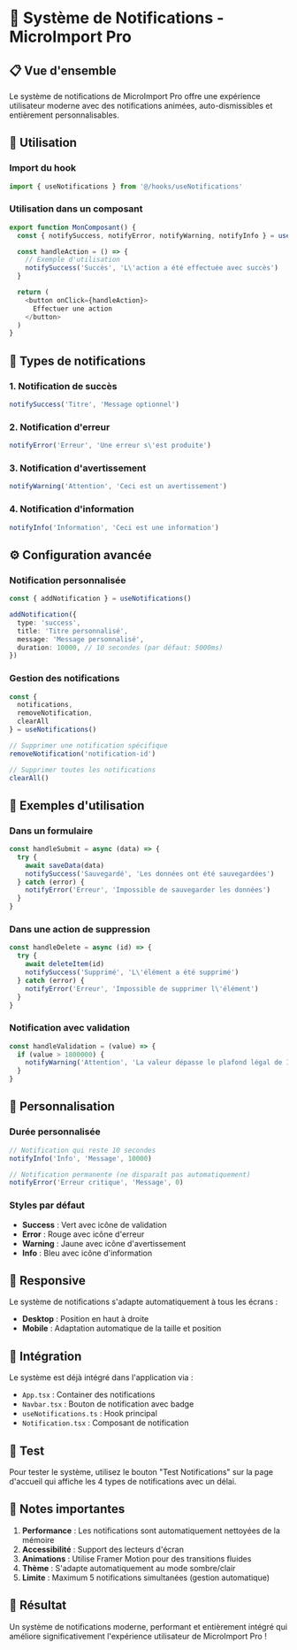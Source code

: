 # 🔔 Système de Notifications - MicroImport Pro

## 📋 Vue d'ensemble

Le système de notifications de MicroImport Pro offre une expérience utilisateur moderne avec des notifications animées, auto-dismissibles et entièrement personnalisables.

## 🚀 Utilisation

### Import du hook

```typescript
import { useNotifications } from '@/hooks/useNotifications'
```

### Utilisation dans un composant

```typescript
export function MonComposant() {
  const { notifySuccess, notifyError, notifyWarning, notifyInfo } = useNotifications()

  const handleAction = () => {
    // Exemple d'utilisation
    notifySuccess('Succès', 'L\'action a été effectuée avec succès')
  }

  return (
    <button onClick={handleAction}>
      Effectuer une action
    </button>
  )
}
```

## 🎨 Types de notifications

### 1. Notification de succès
```typescript
notifySuccess('Titre', 'Message optionnel')
```

### 2. Notification d'erreur
```typescript
notifyError('Erreur', 'Une erreur s\'est produite')
```

### 3. Notification d'avertissement
```typescript
notifyWarning('Attention', 'Ceci est un avertissement')
```

### 4. Notification d'information
```typescript
notifyInfo('Information', 'Ceci est une information')
```

## ⚙️ Configuration avancée

### Notification personnalisée
```typescript
const { addNotification } = useNotifications()

addNotification({
  type: 'success',
  title: 'Titre personnalisé',
  message: 'Message personnalisé',
  duration: 10000, // 10 secondes (par défaut: 5000ms)
})
```

### Gestion des notifications
```typescript
const { 
  notifications, 
  removeNotification, 
  clearAll 
} = useNotifications()

// Supprimer une notification spécifique
removeNotification('notification-id')

// Supprimer toutes les notifications
clearAll()
```

## 🎯 Exemples d'utilisation

### Dans un formulaire
```typescript
const handleSubmit = async (data) => {
  try {
    await saveData(data)
    notifySuccess('Sauvegardé', 'Les données ont été sauvegardées')
  } catch (error) {
    notifyError('Erreur', 'Impossible de sauvegarder les données')
  }
}
```

### Dans une action de suppression
```typescript
const handleDelete = async (id) => {
  try {
    await deleteItem(id)
    notifySuccess('Supprimé', 'L\'élément a été supprimé')
  } catch (error) {
    notifyError('Erreur', 'Impossible de supprimer l\'élément')
  }
}
```

### Notification avec validation
```typescript
const handleValidation = (value) => {
  if (value > 1800000) {
    notifyWarning('Attention', 'La valeur dépasse le plafond légal de 1.8M DA')
  }
}
```

## 🎨 Personnalisation

### Durée personnalisée
```typescript
// Notification qui reste 10 secondes
notifyInfo('Info', 'Message', 10000)

// Notification permanente (ne disparaît pas automatiquement)
notifyError('Erreur critique', 'Message', 0)
```

### Styles par défaut
- **Success** : Vert avec icône de validation
- **Error** : Rouge avec icône d'erreur
- **Warning** : Jaune avec icône d'avertissement
- **Info** : Bleu avec icône d'information

## 📱 Responsive

Le système de notifications s'adapte automatiquement à tous les écrans :
- **Desktop** : Position en haut à droite
- **Mobile** : Adaptation automatique de la taille et position

## 🔧 Intégration

Le système est déjà intégré dans l'application via :
- `App.tsx` : Container des notifications
- `Navbar.tsx` : Bouton de notification avec badge
- `useNotifications.ts` : Hook principal
- `Notification.tsx` : Composant de notification

## 🧪 Test

Pour tester le système, utilisez le bouton "Test Notifications" sur la page d'accueil qui affiche les 4 types de notifications avec un délai.

## 📝 Notes importantes

1. **Performance** : Les notifications sont automatiquement nettoyées de la mémoire
2. **Accessibilité** : Support des lecteurs d'écran
3. **Animations** : Utilise Framer Motion pour des transitions fluides
4. **Thème** : S'adapte automatiquement au mode sombre/clair
5. **Limite** : Maximum 5 notifications simultanées (gestion automatique)

## 🎉 Résultat

Un système de notifications moderne, performant et entièrement intégré qui améliore significativement l'expérience utilisateur de MicroImport Pro !
